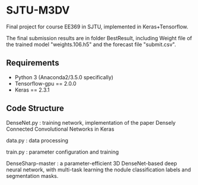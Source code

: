 # SJTU-M3DV

Final project for course EE369 in SJTU, implemented in Keras+Tensorflow.

The final submission results are in folder BestResult, including Weight file of the trained model "weights.106.h5" and the forecast file "submit.csv".

## Requirements

* Python 3 (Anaconda2/3.5.0 specifically)
* Tensorflow-gpu == 2.0.0
* Keras == 2.3.1

## Code Structure
DenseNet.py : training network, implementation of the paper Densely Connected Convolutional Networks in Keras

data.py : data processing

train.py : parameter configuration and training

DenseSharp-master : a parameter-efficient 3D DenseNet-based deep neural network, with multi-task learning the nodule classification labels and segmentation masks.
